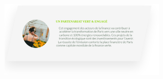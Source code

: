 ![Screenshot](https://github.com/AnneDupin/Skew_Section/blob/main/FireShot%20Capture%20032%20-%20Skew%20Effect%20-%20.png)
